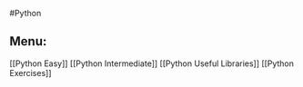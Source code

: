 #Python 
## Menu:

[[Python Easy]]
[[Python Intermediate]]
[[Python Useful Libraries]]
[[Python Exercises]]